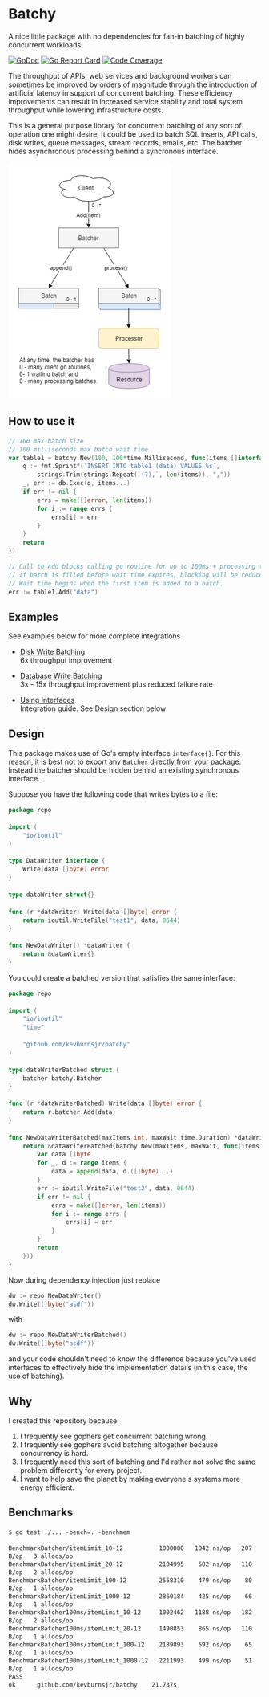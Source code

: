 # Batchy

A nice little package with no dependencies for fan-in batching of highly concurrent workloads

[![GoDoc](https://godoc.org/github.com/kevburnsjr/batchy?status.svg)](https://godoc.org/github.com/kevburnsjr/batchy)
[![Go Report Card](https://goreportcard.com/badge/github.com/kevburnsjr/batchy?2)](https://goreportcard.com/report/github.com/kevburnsjr/batchy)
[![Code Coverage](http://gocover.io/_badge/github.com/kevburnsjr/batchy?2)](http://gocover.io/github.com/kevburnsjr/batchy)

The throughput of APIs, web services and background workers can sometimes be improved by orders of magnitude
through the introduction of artificial latency in support of concurrent batching. These efficiency improvements
can result in increased service stability and total system throughput while lowering infrastructure costs.

This is a general purpose library for concurrent batching of any sort of operation one might desire. It could
be used to batch SQL inserts, API calls, disk writes, queue messages, stream records, emails, etc. The batcher
hides asynchronous processing behind a syncronous interface.

![architecture diagram](docs/batchy-arch.png)

## How to use it

```go
// 100 max batch size
// 100 milliseconds max batch wait time
var table1 = batchy.New(100, 100*time.Millisecond, func(items []interface{}) (errs []error) {
	q := fmt.Sprintf(`INSERT INTO table1 (data) VALUES %s`,
		strings.Trim(strings.Repeat(`(?),`, len(items)), ","))
	_, err := db.Exec(q, items...)
	if err != nil {
		errs = make([]error, len(items))
		for i := range errs {
			errs[i] = err
		}
	}
	return
})
```
```go
// Call to Add blocks calling go routine for up to 100ms + processing time.
// If batch is filled before wait time expires, blocking will be reduced.
// Wait time begins when the first item is added to a batch.
err := table1.Add("data")
```

## Examples

See examples below for more complete integrations

- [Disk Write Batching](_examples/disk)  
6x throughput improvement  

- [Database Write Batching](_examples/db)  
3x - 15x throughput improvement plus reduced failure rate  

- [Using Interfaces](_examples/interfaces)  
Integration guide. See Design section below  

## Design

This package makes use of Go's empty interface `interface{}`. For this reason, it is best not to export
any `Batcher` directly from your package. Instead the batcher should be hidden behind an existing synchronous
interface.

Suppose you have the following code that writes bytes to a file:

```go
package repo

import (
	"io/ioutil"
)

type DataWriter interface {
	Write(data []byte) error
}

type dataWriter struct{}

func (r *dataWriter) Write(data []byte) error {
	return ioutil.WriteFile("test1", data, 0644)
}

func NewDataWriter() *dataWriter {
	return &dataWriter{}
}
```

You could create a batched version that satisfies the same interface:
```go
package repo

import (
	"io/ioutil"
	"time"

	"github.com/kevburnsjr/batchy"
)

type dataWriterBatched struct {
	batcher batchy.Batcher
}

func (r *dataWriterBatched) Write(data []byte) error {
	return r.batcher.Add(data)
}

func NewDataWriterBatched(maxItems int, maxWait time.Duration) *dataWriterBatched {
	return &dataWriterBatched{batchy.New(maxItems, maxWait, func(items []interface{}) (errs []error) {
		var data []byte
		for _, d := range items {
			data = append(data, d.([]byte)...)
		}
		err := ioutil.WriteFile("test2", data, 0644)
		if err != nil {
			errs = make([]error, len(items))
			for i := range errs {
				errs[i] = err
			}
		}
		return
	})}
}
```

Now during dependency injection just replace

```go
dw := repo.NewDataWriter()
dw.Write([]byte("asdf"))
```

with

```go
dw := repo.NewDataWriterBatched()
dw.Write([]byte("asdf"))
```

and your code shouldn't need to know the difference because you've used interfaces to effectively hide the
implementation details (in this case, the use of batching).

## Why

I created this repository because:

1) I frequently see gophers get concurrent batching wrong.
2) I frequently see gophers avoid batching altogether because concurrency is hard.
3) I frequently need this sort of batching and I'd rather not solve the same problem differently for every project.
4) I want to help save the planet by making everyone's systems more energy efficient.

## Benchmarks

```
$ go test ./... -bench=. -benchmem

BenchmarkBatcher/itemLimit_10-12          1000000   1042 ns/op   207 B/op   3 allocs/op
BenchmarkBatcher/itemLimit_20-12          2104995    582 ns/op   110 B/op   2 allocs/op
BenchmarkBatcher/itemLimit_100-12         2558310    479 ns/op    80 B/op   1 allocs/op
BenchmarkBatcher/itemLimit_1000-12        2860184    425 ns/op    66 B/op   1 allocs/op
BenchmarkBatcher100ms/itemLimit_10-12     1002462   1188 ns/op   182 B/op   2 allocs/op
BenchmarkBatcher100ms/itemLimit_20-12     1490853    865 ns/op   110 B/op   1 allocs/op
BenchmarkBatcher100ms/itemLimit_100-12    2189893    592 ns/op    65 B/op   1 allocs/op
BenchmarkBatcher100ms/itemLimit_1000-12   2211993    499 ns/op    51 B/op   1 allocs/op
PASS
ok      github.com/kevburnsjr/batchy    21.737s
```
